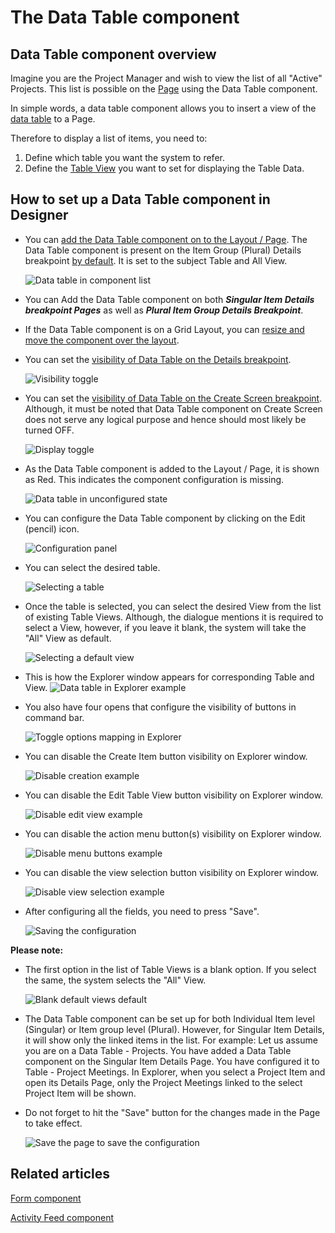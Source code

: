 # The Data Table component

## Data Table component overview

Imagine you are the Project Manager and wish to view the list of all "Active" Projects. This list is possible on the [Page](</docs/Rapid/3-User Manual/glossary/glossary.md#table-items-and-columns> "Page, layout and component") using the Data Table component.

In simple words, a data table component allows you to insert a view of the [data table](</docs/Rapid/3-User Manual/glossary/glossary.md#data-table> "Data Table") to a Page.

Therefore to display a list of items, you need to:

1. Define which table you want the system to refer.
2. Define the [Table View](/docs/Rapid/3-User%20Manual/2-Explorer/2-Page%20Components/Data%20Table%20Component/data-table-component-views/data-table-component-views.md "Data Table Component - Views") you want to set for displaying the Table Data.

## How to set up a Data Table component in Designer

- You can [add the Data Table component on to the Layout / Page](/docs/Rapid/4-Keyper%20Manual/2-Designer/2-Pages/3-Components/data-table/data-table.md "How to add a component to a Layout / Page?"). The Data Table component is present on the Item Group (Plural) Details breakpoint [by default](/docs/Rapid/4-Keyper%20Manual/2-Designer/2-Pages/5-how-to-guides/how-to-configure-item-details-and-item-creation/how-to-configure-item-details-and-item-creation.md "How to configure Item Details and Item Creation?"). It is set to the subject Table and All View. 

    ![Data table in component list](<Data table in component list.png>)
- You can Add the Data Table component on both ***Singular Item Details breakpoint Pages*** as well as ***Plural Item Group Details Breakpoint***.
- If the Data Table component is on a Grid Layout, you can [resize and move the component over the layout](/docs/Rapid/4-Keyper%20Manual/2-Designer/2-Pages/5-how-to-guides/how-to-arrange-a-component-on-a-grid/how-to-arrange-a-component-on-a-grid.md "How to arrange a component on Grid layout?").
- You can set the [visibility of Data Table on the Details breakpoint](/docs/Rapid/4-Keyper%20Manual/2-Designer/2-Pages/5-how-to-guides/how-to-hide-components-on-breakpoints/how-to-hide-components-on-breakpoints.md "How to set a component to be visible / hidden on 'Item Details' and 'Create' breakpoints?").  

    ![Visibility toggle](<../Visiblity toggle.png>)
- You can set the [visibility of Data Table on the Create Screen breakpoint](/docs/Rapid/4-Keyper%20Manual/2-Designer/2-Pages/5-how-to-guides/how-to-hide-components-on-breakpoints/how-to-hide-components-on-breakpoints.md "How to set a component to be visible / hidden on 'Item Details' and 'Create' breakpoints?"). Although, it must be noted that Data Table component on Create Screen does not serve any logical purpose and hence should most likely be turned OFF. 

    ![Display toggle](<../Display toggle.png>)
- As the Data Table component is added to the Layout / Page, it is shown as Red. This indicates the component configuration is missing. 

    ![Data table in unconfigured state](<Data table in unconfigured state.png>)
- You can configure the Data Table component by clicking on the Edit (pencil) icon. 

    ![Configuration panel](<Configuration panel.png>)
- You can select the desired table. 

    ![Selecting a table](<Selecting a table.png>)
- Once the table is selected, you can select the desired View from the list of existing Table Views. Although, the dialogue mentions it is required to select a View, however, if you leave it blank, the system will take the "All" View as default. 

    ![Selecting a default view](<Selecting a default view.png>)
- This is how the Explorer window appears for corresponding Table and View. 
    ![Data table in Explorer example](<Data table in Explorer example.png>)
- You also have four opens that configure the visibility of buttons in command bar. 

    ![Toggle options mapping in Explorer](<Toggle options mapping in Explorer.png>)
- You can disable the Create Item button visibility on Explorer window. 

    ![Disable creation example](<Disable Creation example.png>)
- You can disable the Edit Table View button visibility on Explorer window. 

    ![Disable edit view example](<Disable edit view button.png>)
- You can disable the action menu button(s) visibility on Explorer window. 

    ![Disable menu buttons example](<Disable menu buttons example.png>)
- You can disable the view selection button visibility on Explorer window. 

    ![Disable view selection example](<Disable view selection example.png>)
- After configuring all the fields, you need to press "Save". 

    ![Saving the configuration](<Saving the configuration.png>)

**Please note:**

- The first option in the list of Table Views is a blank option. If you select the same, the system selects the "All" View.

    ![Blank default views default](<Blank default views default.png>)
- The Data Table component can be set up for both Individual Item level (Singular) or Item group level (Plural). However, for Singular Item Details, it will show only the linked items in the list. For example: Let us assume you are on a Data Table - Projects. You have added a Data Table component on the Singular Item Details Page. You have configured it to Table - Project Meetings. In Explorer, when you select a Project Item and open its Details Page, only the Project Meetings linked to the select Project Item will be shown.
- Do not forget to hit the "Save" button for the changes made in the Page to take effect. 

    ![Save the page to save the configuration](<Save the page to save the configuration.png>)

## Related articles

[Form component](/docs/Rapid/4-Keyper%20Manual/2-Designer/2-Pages/3-Components/form/form.md "What is a Form Component on a Layout / Page?")

[Activity Feed component](/docs/Rapid/4-Keyper%20Manual/2-Designer/2-Pages/3-Components/activity-feed/activity-feed.md "What is an Activity Feed component on a Layout / Page?")
